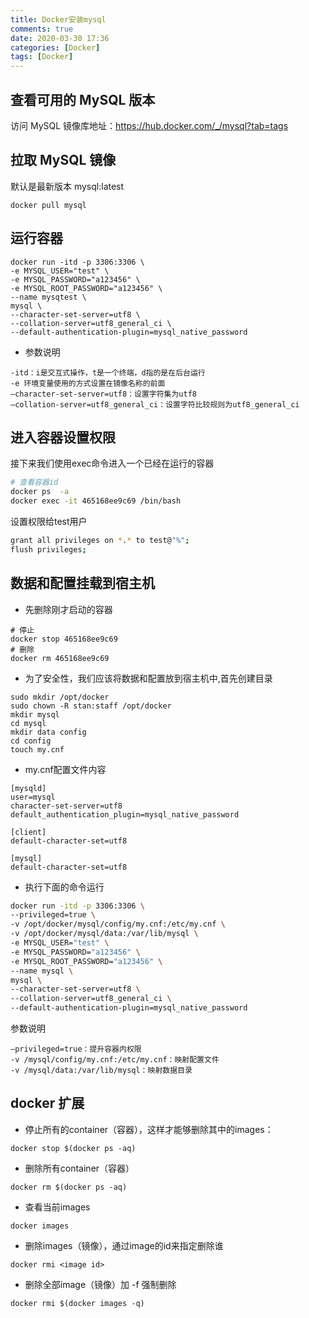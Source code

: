 ```yaml
---
title: Docker安装mysql
comments: true
date: 2020-03-30 17:36
categories: [Docker]
tags: [Docker]
---
```


## 查看可用的 MySQL 版本
访问 MySQL 镜像库地址：https://hub.docker.com/_/mysql?tab=tags 

## 拉取 MySQL 镜像
默认是最新版本 mysql:latest 
```
docker pull mysql
```

## 运行容器
```
docker run -itd -p 3306:3306 \
-e MYSQL_USER="test" \
-e MYSQL_PASSWORD="a123456" \
-e MYSQL_ROOT_PASSWORD="a123456" \
--name mysqtest \
mysql \
--character-set-server=utf8 \
--collation-server=utf8_general_ci \
--default-authentication-plugin=mysql_native_password
```

- 参数说明
```
-itd：i是交互式操作，t是一个终端，d指的是在后台运行
-e 环境变量使用的方式设置在镜像名称的前面
–character-set-server=utf8：设置字符集为utf8
–collation-server=utf8_general_ci：设置字符比较规则为utf8_general_ci
```

## 进入容器设置权限
接下来我们使用exec命令进入一个已经在运行的容器
```sh
# 查看容器id
docker ps  -a
docker exec -it 465168ee9c69 /bin/bash  
```

设置权限给test用户
```sh
grant all privileges on *.* to test@"%";
flush privileges;
```

## 数据和配置挂载到宿主机
- 先删除刚才启动的容器
```
# 停止
docker stop 465168ee9c69
# 删除
docker rm 465168ee9c69
```

- 为了安全性，我们应该将数据和配置放到宿主机中,首先创建目录

```
sudo mkdir /opt/docker
sudo chown -R stan:staff /opt/docker
mkdir mysql
cd mysql
mkdir data config
cd config
touch my.cnf
```

- my.cnf配置文件内容
```
[mysqld]
user=mysql
character-set-server=utf8
default_authentication_plugin=mysql_native_password

[client]
default-character-set=utf8

[mysql]
default-character-set=utf8
```

- 执行下面的命令运行
```sh
docker run -itd -p 3306:3306 \
--privileged=true \
-v /opt/docker/mysql/config/my.cnf:/etc/my.cnf \
-v /opt/docker/mysql/data:/var/lib/mysql \
-e MYSQL_USER="test" \
-e MYSQL_PASSWORD="a123456" \
-e MYSQL_ROOT_PASSWORD="a123456" \
--name mysql \
mysql \
--character-set-server=utf8 \
--collation-server=utf8_general_ci \
--default-authentication-plugin=mysql_native_password 
```

参数说明
```
–privileged=true：提升容器内权限
-v /mysql/config/my.cnf:/etc/my.cnf：映射配置文件
-v /mysql/data:/var/lib/mysql：映射数据目录
```


## docker 扩展
- 停止所有的container（容器），这样才能够删除其中的images：
```
docker stop $(docker ps -aq) 
```

- 删除所有container（容器）
```
docker rm $(docker ps -aq) 
```

- 查看当前images
```
docker images
```

- 删除images（镜像），通过image的id来指定删除谁

```
docker rmi <image id>
```

- 删除全部image（镜像）加 -f 强制删除
```
docker rmi $(docker images -q)
```
